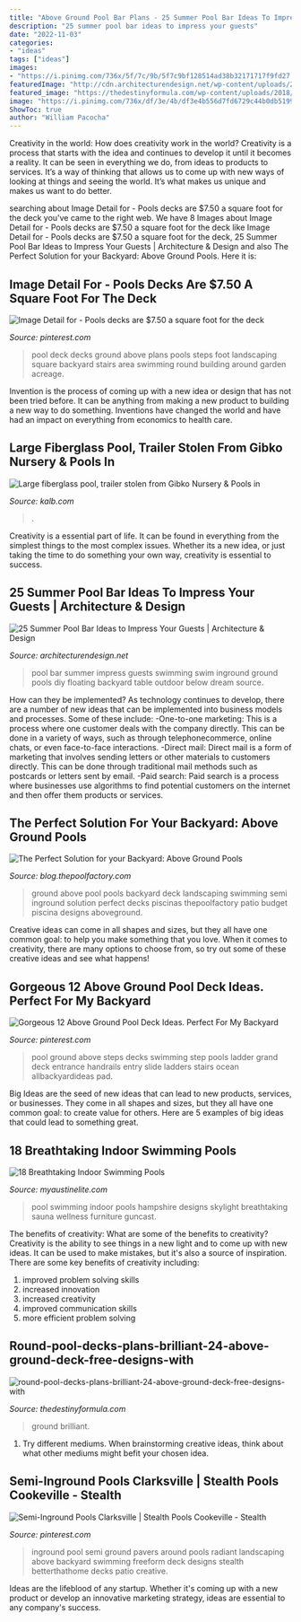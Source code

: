 ```yaml
---
title: "Above Ground Pool Bar Plans - 25 Summer Pool Bar Ideas To Impress Your Guests"
description: "25 summer pool bar ideas to impress your guests"
date: "2022-11-03"
categories:
- "ideas"
tags: ["ideas"]
images:
- "https://i.pinimg.com/736x/5f/7c/9b/5f7c9bf128514ad38b32171717f9fd27.jpg"
featuredImage: "http://cdn.architecturendesign.net/wp-content/uploads/2014/09/Summer-Pool-Bar-Ideas-18.jpg"
featured_image: "https://thedestinyformula.com/wp-content/uploads/2018/07/round-pool-decks-plans-brilliant-24-above-ground-deck-free-designs-with-18-630x380.jpg"
image: "https://i.pinimg.com/736x/df/3e/4b/df3e4b556d7fd6729c44b0db5199ee1e--small-pool-deck-pool-decks.jpg"
ShowToc: true
author: "William Pacocha"
---
```



Creativity in the world: How does creativity work in the world?
Creativity is a process that starts with the idea and continues to develop it until it becomes a reality. It can be seen in everything we do, from ideas to products to services. It’s a way of thinking that allows us to come up with new ways of looking at things and seeing the world. It’s what makes us unique and makes us want to do better.

	

		
searching about Image Detail for - Pools decks are $7.50 a square foot for the deck you've came to the right web. We have 8 Images about Image Detail for - Pools decks are $7.50 a square foot for the deck like Image Detail for - Pools decks are $7.50 a square foot for the deck, 25 Summer Pool Bar Ideas to Impress Your Guests | Architecture &amp; Design and also The Perfect Solution for your Backyard: Above Ground Pools. Here it is:
		
    
## Image Detail For - Pools Decks Are $7.50 A Square Foot For The Deck

<img loading=lazy src="https://i.pinimg.com/736x/df/3e/4b/df3e4b556d7fd6729c44b0db5199ee1e--small-pool-deck-pool-decks.jpg" onerror="this.onerror=null;this.src='https://tse3.mm.bing.net/th?id=OIP.vVlPOrw3Xa_W3g4Q45zr-AHaE7&amp;pid=15.1';" alt="Image Detail for - Pools decks are $7.50 a square foot for the deck">

_Source: pinterest.com_

>pool deck decks ground above plans pools steps foot landscaping square backyard stairs area swimming round building around garden acreage. 

	

Invention is the process of coming up with a new idea or design that has not been tried before. It can be anything from making a new product to building a new way to do something. Inventions have changed the world and have had an impact on everything from economics to health care.

    
## Large Fiberglass Pool, Trailer Stolen From Gibko Nursery &amp; Pools In

<img loading=lazy src="https://gray-kalb-prod.cdn.arcpublishing.com/resizer/TykSqrq6efneyJxgfhfmI63LAxY=/980x0/smart/cloudfront-us-east-1.images.arcpublishing.com/gray/GXF5SN6CC5HXTH54GWK5YE6N24.jpg" onerror="this.onerror=null;this.src='https://tse4.mm.bing.net/th?id=OIP.40RyejPad_1IMAWLLyaGeAHaEK&amp;pid=15.1';" alt="Large fiberglass pool, trailer stolen from Gibko Nursery &amp; Pools in">

_Source: kalb.com_

>. 

	

Creativity is a essential part of life. It can be found in everything from the simplest things to the most complex issues. Whether its a new idea, or just taking the time to do something your own way, creativity is essential to success.

    
## 25 Summer Pool Bar Ideas To Impress Your Guests | Architecture &amp; Design

<img loading=lazy src="http://cdn.architecturendesign.net/wp-content/uploads/2014/09/Summer-Pool-Bar-Ideas-18.jpg" onerror="this.onerror=null;this.src='https://tse2.mm.bing.net/th?id=OIP.KT0BSbNidDubKRx8CFwXNAHaF7&amp;pid=15.1';" alt="25 Summer Pool Bar Ideas to Impress Your Guests | Architecture &amp; Design">

_Source: architecturendesign.net_

>pool bar summer impress guests swimming swim inground ground pools diy floating backyard table outdoor below dream source. 

	

How can they be implemented?
As technology continues to develop, there are a number of new ideas that can be implemented into business models and processes. Some of these include: 
-One-to-one marketing: This is a process where one customer deals with the company directly. This can be done in a variety of ways, such as through telephonecommerce, online chats, or even face-to-face interactions. 
-Direct mail: Direct mail is a form of marketing that involves sending letters or other materials to customers directly. This can be done through traditional mail methods such as postcards or letters sent by email. 
-Paid search: Paid search is a process where businesses use algorithms to find potential customers on the internet and then offer them products or services.

    
## The Perfect Solution For Your Backyard: Above Ground Pools

<img loading=lazy src="https://blog-media.thepoolfactory.com/blog/wp-content/uploads/2013/04/the-perfect-solution-for-your-backyard-is-an-above-ground-pool.jpg" onerror="this.onerror=null;this.src='https://tse3.mm.bing.net/th?id=OIP.RlI8YeRvoZ_TcvyC1fsDmAHaEu&amp;pid=15.1';" alt="The Perfect Solution for your Backyard: Above Ground Pools">

_Source: blog.thepoolfactory.com_

>ground above pool pools backyard deck landscaping swimming semi inground solution perfect decks piscinas thepoolfactory patio budget piscina designs aboveground. 

	

Creative ideas can come in all shapes and sizes, but they all have one common goal: to help you make something that you love. When it comes to creativity, there are many options to choose from, so try out some of these creative ideas and see what happens!

    
## Gorgeous 12 Above Ground Pool Deck Ideas. Perfect For My Backyard

<img loading=lazy src="https://i.pinimg.com/736x/b8/48/2a/b8482a7936c9b7edab3e3962107e3166.jpg" onerror="this.onerror=null;this.src='https://tse4.mm.bing.net/th?id=OIP.EchtoUrcv-0cqhVGj_nibQHaJn&amp;pid=15.1';" alt="Gorgeous 12 Above Ground Pool Deck Ideas. Perfect For My Backyard">

_Source: pinterest.com_

>pool ground above steps decks swimming step pools ladder grand deck entrance handrails entry slide ladders stairs ocean allbackyardideas pad. 

	

Big Ideas are the seed of new ideas that can lead to new products, services, or businesses. They come in all shapes and sizes, but they all have one common goal: to create value for others. Here are 5 examples of big ideas that could lead to something great.

    
## 18 Breathtaking Indoor Swimming Pools

<img loading=lazy src="http://www.myaustinelite.com/wp-content/uploads/2015/01/rustic-indoor-swimming-pool-with-skylight.jpg?d07f32" onerror="this.onerror=null;this.src='https://tse4.mm.bing.net/th?id=OIP.-QGKs2srrXJHEyvwH43mVAHaFJ&amp;pid=15.1';" alt="18 Breathtaking Indoor Swimming Pools">

_Source: myaustinelite.com_

>pool swimming indoor pools hampshire designs skylight breathtaking sauna wellness furniture guncast. 

	

The benefits of creativity: What are some of the benefits to creativity?
Creativity is the ability to see things in a new light and to come up with new ideas. It can be used to make mistakes, but it's also a source of inspiration. There are some key benefits of creativity including: 
1. improved problem solving skills 
2. increased innovation 
3. increased creativity 
4. improved communication skills 
5. more efficient problem solving 

    
## Round-pool-decks-plans-brilliant-24-above-ground-deck-free-designs-with

<img loading=lazy src="https://thedestinyformula.com/wp-content/uploads/2018/07/round-pool-decks-plans-brilliant-24-above-ground-deck-free-designs-with-18-630x380.jpg" onerror="this.onerror=null;this.src='https://tse2.mm.bing.net/th?id=OIP.7RAA6aeC5jsoRJ5HHSrUEgHaEd&amp;pid=15.1';" alt="round-pool-decks-plans-brilliant-24-above-ground-deck-free-designs-with">

_Source: thedestinyformula.com_

>ground brilliant. 

	

1. Try different mediums. When brainstorming creative ideas, think about what other mediums might befit your chosen idea.

    
## Semi-Inground Pools Clarksville | Stealth Pools Cookeville - Stealth

<img loading=lazy src="https://i.pinimg.com/736x/5f/7c/9b/5f7c9bf128514ad38b32171717f9fd27.jpg" onerror="this.onerror=null;this.src='https://tse4.mm.bing.net/th?id=OIP.6TRlMLTZyol9wvPN7nfAEwHaJ4&amp;pid=15.1';" alt="Semi-Inground Pools Clarksville | Stealth Pools Cookeville - Stealth">

_Source: pinterest.com_

>inground pool semi ground pavers around pools radiant landscaping above backyard swimming freeform deck designs stealth betterthathome decks patio creative. 

	

Ideas are the lifeblood of any startup. Whether it's coming up with a new product or develop an innovative marketing strategy, ideas are essential to any company's success.

